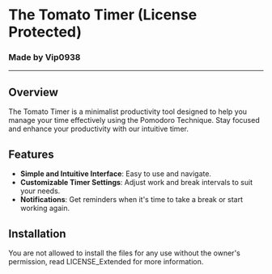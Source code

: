 # The Tomato Timer (License Protected)

### Made by Vip0938

---

## Overview

The Tomato Timer is a minimalist productivity tool designed to help you manage your time effectively using the Pomodoro Technique. Stay focused and enhance your productivity with our intuitive timer.

## Features

- **Simple and Intuitive Interface**: Easy to use and navigate.
- **Customizable Timer Settings**: Adjust work and break intervals to suit your needs.
- **Notifications**: Get reminders when it's time to take a break or start working again.

## Installation

You are not allowed to install the files for any use without the owner's permission, read LICENSE_Extended for more information.

